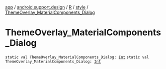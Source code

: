 [app](../../../index.md) / [android.support.design](../../index.md) / [R](../index.md) / [style](index.md) / [ThemeOverlay_MaterialComponents_Dialog](./-theme-overlay_-material-components_-dialog.md)

# ThemeOverlay_MaterialComponents_Dialog

`static val ThemeOverlay_MaterialComponents_Dialog: `[`Int`](https://kotlinlang.org/api/latest/jvm/stdlib/kotlin/-int/index.html)
`static val ThemeOverlay_MaterialComponents_Dialog: `[`Int`](https://kotlinlang.org/api/latest/jvm/stdlib/kotlin/-int/index.html)